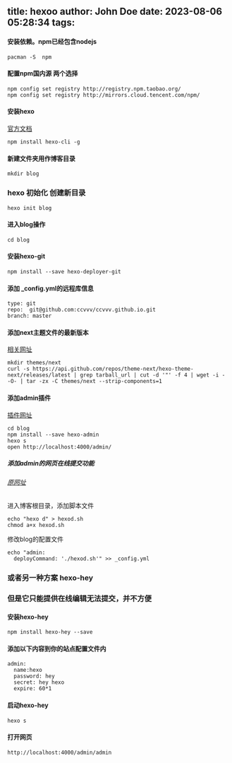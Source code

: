 title: hexoo
author: John Doe
date: 2023-08-06 05:28:34
tags:
---
#### 安装依赖。npm已经包含nodejs
```
pacman -S  npm
```
#### 配置npm国内源 两个选择
```
npm config set registry http://registry.npm.taobao.org/
npm config set registry http://mirrors.cloud.tencent.com/npm/
```
#### 安装hexo
[官方文档](https://github.com/hexojs/hexo)
```
npm install hexo-cli -g
```
#### 新建文件夹用作博客目录
```
mkdir blog
```
### hexo 初始化 创建新目录
```
hexo init blog
```
#### 进入blog操作
```
cd blog
```
#### 安装hexo-git
```
npm install --save hexo-deployer-git
```
#### 添加 _config.yml的远程库信息
```
type: git
repo:  git@github.com:ccvvv/ccvvv.github.io.git
branch: master
```
#### 添加next主题文件的最新版本
[相关网址](https://github.com/theme-next/hexo-theme-next/blob/master/docs/INSTALLATION.md)
```
mkdir themes/next
curl -s https://api.github.com/repos/theme-next/hexo-theme-next/releases/latest | grep tarball_url | cut -d '"' -f 4 | wget -i - -O- | tar -zx -C themes/next --strip-components=1
```
#### 添加admin插件
[插件网址](https://github.com/jaredly/hexo-admin)
```
cd blog
npm install --save hexo-admin
hexo s
open http://localhost:4000/admin/
```
##### 添加admin的网页在线提交功能
###### [原网址](https://github.com/jaredly/hexo-admin/issues/70)
进入博客根目录，添加脚本文件

```
echo "hexo d" > hexod.sh
chmod a+x hexod.sh
```
修改blog的配置文件

```
echo "admin:
  deployCommand: './hexod.sh'" >> _config.yml
```
### 或者另一种方案 hexo-hey
### 但是它只能提供在线编辑无法提交，并不方便
#### 安装hexo-hey
```
npm install hexo-hey --save 
```
#### 添加以下内容到你的站点配置文件内
```
admin: 
  name:hexo 
  password: hey
  secret: hey hexo 
  expire: 60*1
```
#### 启动hexo-hey
```
hexo s
```
#### 打开网页
```
http://localhost:4000/admin/admin
```